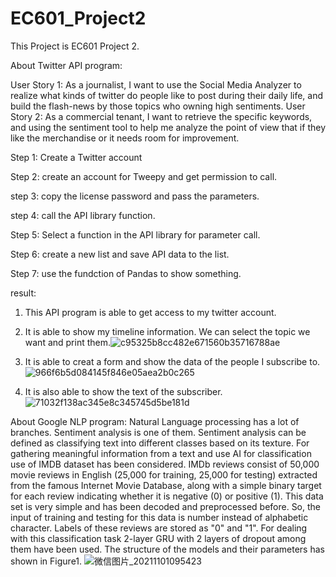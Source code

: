 # EC601_Project2
This Project is EC601 Project 2.

About Twitter API program:

User Story 1: As a journalist, I want to use the Social Media Analyzer to realize what kinds of twitter do people like to post during their daily life, and build the flash-news by those topics who owning high sentiments.
User Story 2: As a commercial tenant, I want to retrieve the specific keywords, and using the sentiment tool to help me analyze the point of view that if they like the merchandise or it needs room for improvement.

Step 1: Create a Twitter account

Step 2: create an account for Tweepy and get permission to call.

step 3: copy the license password and pass the parameters.

step 4: call the API library function.

Step 5: Select a function in the API library for parameter call.

Step 6: create a new list and save API data to the list.

Step 7: use the fundction of Pandas to show something.

result: 
1. This API program is able to get access to my twitter account. 
2. It is able to show my timeline information. We can select the topic we want and print them.![c95325b8cc482e671560b35716788ae](https://user-images.githubusercontent.com/72896630/139682956-27f3f77c-7f1d-4db9-88b0-c23ab57ee735.png)

3. It is able to creat a form and show the data of the people I subscribe to.![966f6b5d084145f846e05aea2b0c265](https://user-images.githubusercontent.com/72896630/139682981-636f976e-cd0a-4bad-81e3-d70a229b5917.png)

4. It is also able to show the text of the subscriber.![71032f138ac345e8c345745d5be181d](https://user-images.githubusercontent.com/72896630/139682992-ebfbd4eb-5bf7-45ac-ac99-6bb8afaec8a9.png)


About Google NLP program:
Natural Language processing has a lot of branches. Sentiment analysis is one of them. Sentiment analysis can be defined as classifying text into different classes based on its texture. For gathering meaningful information from a text and use AI for classification use of IMDB dataset has been considered. IMDb reviews consist of 50,000 movie reviews in English (25,000 for training, 25,000 for testing) extracted from the famous Internet Movie Database, along with a simple binary target for each review indicating whether it is negative (0) or positive (1). This data set is very simple and has been decoded and preprocessed before. So, the input of training and testing for this data is number instead of alphabetic character. Labels of these reviews are stored as "0" and "1". For dealing with this classification task 2-layer GRU with 2 layers of dropout among them have been used. The structure of the models and their parameters has shown in Figure1. 
![微信图片_20211101095423](https://user-images.githubusercontent.com/72896630/139682850-d655bc7f-d0a7-47bc-b1c3-01aa4002d855.png)


